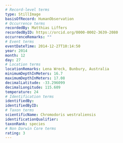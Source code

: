 ```yaml
---
# Record-level terms
type: StillImage
basisOfRecord: HumanObservation
# Occurrence terms
recordedBy: Matthias Liffers
recordedByID: https://orcid.org/0000-0002-3639-2080
occurrenceRemarks: ""
# Event terms
eventDateTime: 2014-12-27T10:14:50
year: 2014
month: 12
day: 27
# Location terms
locationRemarks: Lena Wreck, Bunbury, Australia
minimumDepthInMeters: 16.7
maximumDepthInMeters: 17.08
decimalLatitude: -33.296099
decimalLongitude: 115.609
temperature: 24
# Identification terms
identifiedBy: 
identifiedByID: 
# Taxon terms
scientificName: Chromodoris westraliensis
identificationQualifier: 
taxonRank: species
# Non Darwin Core terms
rating: 3
---
```

